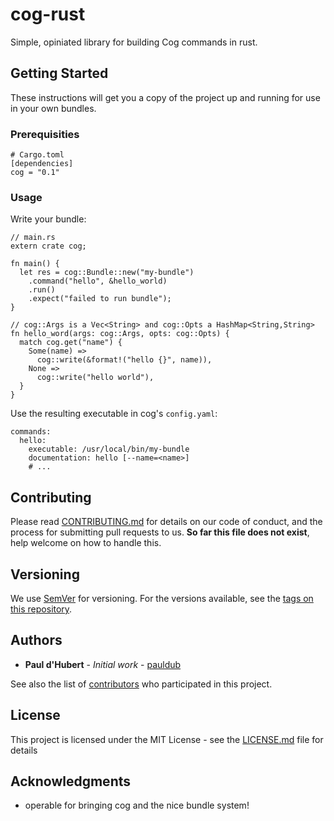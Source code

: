 # cog-rust

Simple, opiniated library for building Cog commands in rust.

## Getting Started

These instructions will get you a copy of the project up and running for use in your own bundles.

### Prerequisities

```
# Cargo.toml
[dependencies]
cog = "0.1"
```

### Usage

Write your bundle:

```
// main.rs
extern crate cog;

fn main() {
  let res = cog::Bundle::new("my-bundle")
    .command("hello", &hello_world)
    .run()
    .expect("failed to run bundle");
}

// cog::Args is a Vec<String> and cog::Opts a HashMap<String,String>
fn hello_word(args: cog::Args, opts: cog::Opts) {
  match cog.get("name") {
    Some(name) =>
      cog::write(&format!("hello {}", name)),
    None =>
      cog::write("hello world"),
  }
}
```

Use the resulting executable in cog's `config.yaml`:

```
commands:
  hello:
    executable: /usr/local/bin/my-bundle
    documentation: hello [--name=<name>]
    # ...
```

## Contributing

Please read [CONTRIBUTING.md](CONTRIBUTING.md) for details on our code of conduct, and the process for submitting pull requests to us. **So far this file does not exist**, help welcome on how to handle this.

## Versioning

We use [SemVer](http://semver.org/) for versioning. For the versions available, see the [tags on this repository](https://github.com/pauldub/cog-rust/tags).

## Authors

* **Paul d'Hubert** - *Initial work* - [pauldub](https://github.com/pauldub)

See also the list of [contributors](https://github.com/pauldub/cog-rust/contributors) who participated in this project.

## License

This project is licensed under the MIT License - see the [LICENSE.md](LICENSE.md) file for details

## Acknowledgments

* operable for bringing cog and the nice bundle system!
